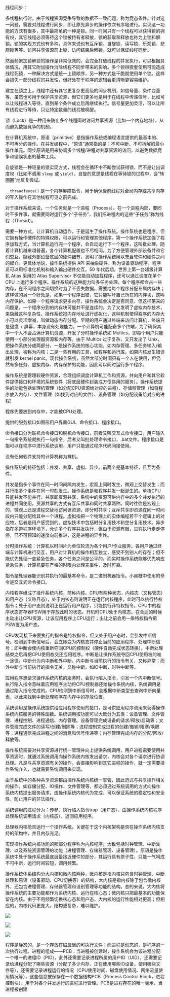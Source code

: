 线程同步：

多线程执行时，由于线程资源竞争导致的数据不一致问题，称为竞态条件。针对这一问题，需要对线程进行同步，即让原先异步的操作依次有序地进行。实现这一功能的方式有很多，其中最简单的一种是锁。同一时间只有一个线程可以获得锁的拥有权，其它线程必须等待这个锁被持有者释放，锁的获取和释放也称为上锁和解锁。锁的实现方式也有多种，具体来说也有互斥锁、自旋锁、读写锁、乐观锁、悲观锁等等。访问共享资源前上锁，访问结束后解锁，就可以保证线程同步。

然而频繁加锁解锁的操作是非常低效的，会完全打破线程的并发执行，可以根据具体情况，用其它附加操作消除线程不同步带来的影响。多个锁得嵌套使用可能造成线程死锁，一种解决方式是统一上锁顺序，另一种方式是干脆就使用单个锁。这样会损失一部分线程的并发性，但好处在于程序的逻辑会更清晰更容易维护。

建立在锁之上，线程中还有其它更复杂更高级的同步机制，如信号量、条件变量等，虽然也可用于保护共享资源，但它们更多地是用于在线程中传递信号，比如可以让线程进入等待，直到某个条件成立后再继续执行。信号量更加灵活，可以让所有线程进行等待，只让特定数量的线程被唤醒。

锁（Lock）是一种用来防止多个线程同时访问共享资源（比如一个内存地址），从而避免数据竞争的机制。

在计算机系统中，原语（primitive）是指操作系统或编程语言提供的最基本的、不可再分的操作。在并发编程中，“原语”通常指的是：不可中断、不可拆解的最小操作单元。同步原语是用来协调多个线程/进程对共享资源的访问，以避免数据竞争和错误状态的基本工具。

自旋锁是一种轻量的锁实现方式，线程会在循环中不断尝试获得锁，而不是让出调度权（比如不调用 `sleep` 或 `yield`）。自旋的意思是线程在等待锁的过程中，会“转圈圈”地反复尝试。

`__threadfence()` 是一个内存屏障指令，用于确保当前线程对全局内存或共享内存的写入操作在其他线程可见之前完成。

对于操作系统来说，一个任务就是一个进程（Process）。在一个进程内部，要同时干多件事，就需要同时运行多个“子任务”，我们把进程内的这些“子任务”称为线程（Thread）。

需要一种方式，让计算机自动运作，于是诞生了操作系统。操作系统也是程序，但它拥有操作硬件的特殊权限，可以运行和管理其他程序。第一个操作系统加强了程序加载方式，当计算机运行完一个程序，会自动运行下一个程序，这叫批处理。随着计算机越来越普遍，各个计算机配置也不尽相同。为了方便管理外部设备并和它们交互，隐藏外部设备底层的硬件细节，发明了操作系统用以充当软件和硬件之间的媒介。更具体地说，操作系统提供 API 来抽象硬件，称为设备驱动程序。程序员可以用标准化机制和输入输出硬件交互。50 年代后期，世界上第一台超级计算机 Atlas 采用的 Atlas Supervisor 不仅能自动加载程序，还可以通过调度在单个 CPU 上运行多个程序。操作系统的这种能力叫多任务处理。每个程序都会占一些内存，在不同程序之间切换时为了不丢失数据，需要给每个程序分配专属内存块；这样做的另一个好处是，如果一个程序出错，它只能写坏自己所在的内存块，这叫内存保护。如果一个程序请求更多内存，操作系统会决定是否同意，但这样带来的问题是，一个程序分到的内存块可能并不是连续的。为了又发明了虚拟内存技术，来隐藏这种复杂性，操作系统把内存地址进行虚拟化，这种机制使得程序的内存大小可以灵活增减，叫做动态内存分配。早期的用户通过终端来访问计算机，终端只是键盘 + 屏幕，本身没有处理能力。一个计算机可能配备多个终端，为了确保其中一个人不会占满计算机资源，开发了分时操作系统如 Multics，即每个用户只能使用一小部分处理器资源和内存等。由于 Multics 过于复杂，又开发出了 Unix，把操作系统分成两部分，一是操作系统的核心功能，如内存管理、多任务输入/输出处理，被称为内核；二是一些有用的工具，如程序和运行库。如果内核发生错误就引发 kernel panic。现代操作系统，虽然大部分时间只有一个人在使用，但仍然有多任务、虚拟内存、内存保护的功能，因此可以同时运行多个程序。

操作系统是管理软硬件资源，合理组织调度计算机工作和资源，并向用户和其它软件提供接口和环境的系统软件（将底层硬件封装成方便易用的服务）。操作系统提供的功能包括处理机管理（如分配CPU资源给对应的进程）、存储器管理（如将程序放入内存）、文件管理（如找到对应的文件）、设备管理（如分配设备给对应的进程）

程序先要放到内存中，才能被CPU处理。

提供的服务接口如图形用户界面GUI、命令接口、程序接口。

命令接口分为联机命令接口和脱机命令接口，前者又叫交互式命令接口，用户输入一句指令系统就执行一句指令，后者又叫批处理命令接口，.bat文件。程序接口是指可以在程序中进行系统调用，用户只能通过程序代码间接使用。

没有任何软件支持的计算机称为裸机。

操作系统的特征包括：并发、共享、虚拟、异步。前两个是基本特征，且互为条件。

并发是指多个事件在同一时间间隔内发生，宏观上同时发生，微观上交替发生；而并行指多个事件在同一时刻发生。操作系统是和程序并发一起诞生的。单核CPU只能并发不能并行。共享即资源共享，系统中的资源可供内存中的多个并发执行的进程共同使用。资源共享的方式有互斥共享和同时共享两种。同时往往是宏观上的，微观上还是进程交替地访问该资源，即分时共享；互斥共享即资源在同一时间段内只能分配给其中一个进程。虚拟指把一个物理上的实体编程若干个逻辑上的对应物，后者是用户感受到的。虚拟技术中包括时分复用技术和空分复用技术。异步指在多道程序环境下，允许多个程序并发执行，但由于资源有限，进程执行走走停停，已不可预知的速度向前推进，这是进程的异步性。

分时操作系统：计算机以时间片为单位轮流为各个用户/作业服务，各用户通过终端与计算机进行交互，用户对计算机的操作相互独立，感受不到别人的存在；但不能优先处理一些紧急任务，各个任务之间是公平的。而实时操作系统能够优先响应紧急任务，计算机要在严格的时限内处理完事件，及时可靠。

指令是处理器能识别并执行的最基本命令，是二进制机器指令。小黑框中使用的命令是交互式命令接口。

内核程序组成了操作系统内核，简称内核。CPU有两种状态，内核态（又称管态）和用户态（又称目态），处于内核态则说明正在运行内核程序，此时可以执行特权指令；处于用户态则说明正在运行用户程序，只能执行非特权指令。CPU中的程序状态寄存器PSW用于存放此时的状态。开机时CPU处于内核态，在合适的时候主动出让CPU资源，让该应用程序上CPU运行；出让之前会用一条特权指令把PSW置为用户态。

CPU发现接下来要执行的指令是特权指令，但又处于用户态时，会引发中断信号。检测到中断信号后，会立即变为内核态并停止当前的应用程序、处理中断信号；即中断会使内核重新夺回CPU的控制权（硬件自动完成状态转换）。中断处理结束之后再把CPU使用权交还应用程序。中断是让操作系统夺回CPU使用权的唯一途径。中断分为内中断和外中断，内中断与当前执行的指令有关，又称异常；而外中断与当前执行的指令无关，又称中断，如IO中断，时钟中断等。

应用程序想请求操作系统内核的服务时，会执行陷入指令，引发一个内中断信号。执行陷入指令意味着应用程序主动将CPU控制器还给操作系统内核，系统调用是通过陷入指令完成的。CPU检测到中断信号时，会根据中断类型去查询中断向量表，以此来找到中断处理程序在内存中的存放位置。

系统调用是操作系统提供给应用程序使用的接口，是可供应用程序调用来获得操作系统内核服务的特殊函数。系统调用按功能可以大致分为五类：设备管理、文件管理、进程控制、进程通信、内存管理。设备管理完成设备的请求/释放/启动等；文件管理完成文件的读写/创建/删除等；进程控制完成进程的创建/撤销/阻塞/唤醒等；进程通信完成进程之间的消息和信号传递等；内存管理完成内存的分配/回收/释放等。

操作系统需要对共享资源进行统一管理并向上提供系统调用，用户进程需要使用共享资源时，就通过系统调用向操作系统内核发出请求，内核会对各个请求进行协调处理。凡是与共享资源有关的操作，会直接影响到其它进程的操作，就一定需要操作系统介入，也就需要系统调用来实现。

由于系统中的各种共享资源都由操作系统内核统一掌管，因此范式与共享操作相关的操作，如存储分配、IO操作、文件管理等，都必须通过系统调用的方式向操作系统内核提出服务请求，由操作系统内核代为完成，可以保证系统的稳定性和安全性，防止用户的非法操作。

系统调用的过程分为：传参、执行陷入指令trap（用户态）、由操作系统内核程序处理系统调用请求（内核态）、返回应用程序。

处理器内核能否运行一个操作系统，关键在于这个内核架构是否在操作系统内核支持的架构中，并且内存充足。

实现操作系统内核功能的那部分程序称为内核程序，大致包括时钟管理、中断处理、以及系统资源管理的功能（进程管理、存储器管理、设备管理）。原语是操作系统中处于操作系统最底层最接近硬件的部分，其运行具有原子性，只能一气呵成不可中断，运行时间较短，调用频繁。

操作系统体系结构分大内核和微内核两种，微内核是指内核只包含时钟管理、中断处理和原语（设备驱动、CPU切换等）的结构，大内核是指内核除了包含微内核外，还包含进程管理、存储器管理和设别管理等功能的结构。总的来说，大内核将操作系统的主要功能都作为系统内核、运行在核心态；微内核只把最基本的功能保留在内核。由于不用频繁切换核心态和用户态，大内核的运行性能相对更高；但相应的，内核代码更庞大，结构更复杂，难以维护。

![](https://cdn.jsdelivr.net/gh/SparkyXXX/Hatrix-s-Blog-Image/img/20250928192650553.png)

![](https://cdn.jsdelivr.net/gh/SparkyXXX/Hatrix-s-Blog-Image/img/20250928192716549.png)

![](https://cdn.jsdelivr.net/gh/SparkyXXX/Hatrix-s-Blog-Image/img/20250928193532278.png)

程序是静态的，是一个存放在磁盘里的可执行文件；而进程是动态的，是程序的一次执行过程。进程的组成——PCB：当进程被创建时，操作系统会为该进程分配一个唯一的进程ID（PID），此外还需要记录进程所属的用户ID（UID），还需要记录给进程分配了哪些资源（分配了多少内存、正在使用哪些IO设备，使用哪些文件等），还需要记录进程运行的情况（CPU使用时间、磁盘使用情况、网络流量使用情况等），这些信息被保存在一个数据结构PCB（Process Control Block，进程控制块），用于对各个并发运行的进程进行管理。PCB是进程存在的唯一表示，当进程被创建